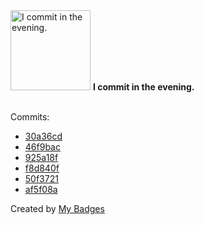 <img src="https://my-badges.github.io/my-badges/evening-commits.png" alt="I commit in the evening." title="I commit in the evening." width="128">
<strong>I commit in the evening.</strong>
<br><br>

Commits:

- <a href="https://github.com/1e9y/my-badges/commit/30a36cd0de762fec651f58952a10bd6ee887c192">30a36cd</a>
- <a href="https://github.com/1e9y/adventofcode/commit/46f9bac4d6622263b5ece7992c8ffaf39a22bb1b">46f9bac</a>
- <a href="https://github.com/1e9y/adventofcode/commit/925a18fde99aaabf5c0aebd65f99b4b207012e9f">925a18f</a>
- <a href="https://github.com/1e9y/adventofcode/commit/f8d840f19240bcd30ef3251dc2f52b40c2983750">f8d840f</a>
- <a href="https://github.com/1e9y/dotfiles/commit/50f37214d72bc8bcb29037bcc516ac10a83cd477">50f3721</a>
- <a href="https://github.com/1e9y/adventofcode/commit/af5f08a26c2f43a11244dd9f7e781ea42a07ea2a">af5f08a</a>


Created by <a href="https://github.com/my-badges/my-badges">My Badges</a>